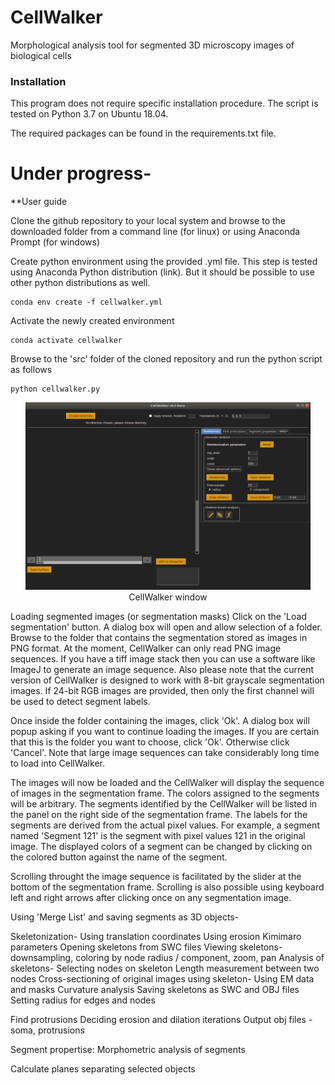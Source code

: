 # CellWalker
Morphological analysis tool for segmented 3D microscopy images of biological cells

### Installation

This program does not require specific installation procedure. The script is tested on Python 3.7 on Ubuntu 18.04.




The required packages can be found in the requirements.txt file.


# Under progress-
**User guide

Clone the github repository to your local system and browse to the downloaded folder from a command line (for linux) or using Anaconda Prompt (for windows)

Create python environment using the provided .yml file. This step is tested using Anaconda Python distribution (link). But it should be possible to use other python distributions as well.
```
conda env create -f cellwalker.yml
```

Activate the newly created environment
```
conda activate cellwalker
```

Browse to the 'src' folder of the cloned repository and run the python script as follows
```
python cellwalker.py
```

<p style="font-style: italics;" align="center">
<img height=300 src="cellwalker_blank.png" alt="CellWalker window" /><br>
CellWalker window
</p>


Loading segmented images (or segmentation masks)
Click on the 'Load segmentation' button.
A dialog box will open and allow selection of a folder.
Browse to the folder that contains the segmentation stored as images in PNG format.
At the moment, CellWalker can only read PNG image sequences. If you have a tiff image stack then you can use a software like ImageJ to generate an image sequence.
Also please note that the current version of CellWalker is designed to work with 8-bit grayscale segmentation images. If 24-bit RGB images are provided, then only the first channel will be used to detect segment labels.


Once inside the folder containing the images, click 'Ok'. A dialog box will popup asking if you want to continue loading the images. If you are certain that this is the folder you want to choose, click 'Ok'. Otherwise click 'Cancel'. Note that large image sequences can take considerably long time to load into CellWalker.

The images will now be loaded and the CellWalker will display the sequence of images in the segmentation frame. The colors assigned to the segments will be arbitrary. The segments identified by the CellWalker will be listed in the panel on the right side of the segmentation frame. The labels for the segments are derived from the actual pixel values. For example, a segment named 'Segment 121' is the segment with pixel values 121 in the original image.
The displayed colors of a segment can be changed by clicking on the colored button against the name of the segment.

Scrolling throught the image sequence is facilitated by the slider at the bottom of the segmentation frame. Scrolling is also possible using keyboard left and right arrows after clicking once on any segmentation image.


Using 'Merge List' and saving segments as 3D objects-

Skeletonization-
Using translation coordinates
Using erosion
Kimimaro parameters
Opening skeletons from SWC files
Viewing skeletons- downsampling, coloring by node radius / component, zoom, pan
Analysis of skeletons-
   Selecting nodes on skeleton
   Length measurement between two nodes
   Cross-sectioning of original images using skeleton- Using EM data and masks
   Curvature analysis
Saving skeletons as SWC and OBJ files
   Setting radius for edges and nodes
   


Find protrusions
   Deciding erosion and dilation iterations
   Output obj files - soma, protrusions

Segment propertise: Morphometric analysis of segments

Calculate planes separating selected objects




